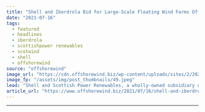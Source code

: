 ```yaml
---
title: "Shell and Iberdrola Bid for Large-Scale Floating Wind Farms Offshore Scotland"
date: "2021-07-16"
tags: 
  - featured
  - headlines
  - iberdrola
  - scottishpower renewables
  - scotwind
  - shell
  - offshorewind
source: "offshorewind"
image_url: "https://cdn.offshorewind.biz/wp-content/uploads/sites/2/2020/07/23130258/Iberdrola-Close-to-Selecting-Main-Contractors-for-German-Offshore-Wind-Projects.jpeg"
image_fp: "/assets/img/post_thumbnails/49.jpeg"
lead: "Shell and Scottish Power Renewables, a wholly-owned subsidiary of Iberdrola, have joined forces to"
article_url: "https://www.offshorewind.biz/2021/07/16/shell-and-iberdrola-bid-for-large-scale-floating-wind-farms-offshore-scotland/"
---
```


---
